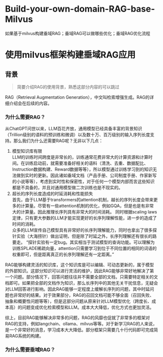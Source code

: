 # Build-your-own-domain-RAG-base-Milvus
如果基于milvus构建垂域RAG；垂域RAG可以做哪些优化；垂域RAG优化流程

# 使用milvus框架构建垂域RAG应用

## 背景
> 简要介绍RAG的使用背景，熟悉这部分内容的可以跳过

RAG（Retrieval Augmentation Generation），中文叫检索增强生成。RAG的详细介绍会在后续的内容。

### 为什么需要RAG？
从ChatGPT问世以来，LLM百花齐放，通用模型已经具备丰富的背景知识（Trillion级别的语料的预训练和微调）以及数十万、百万级别的输入序列长度支持。那么我们为什么还需要RAG呢？无非以下几点：

1. 模型知识库有限\
LLM的训练时间跨度是非常长的，训练通常花费非常大的计算资源和计算时间。在训练启动前，就需要准备好相关的语料（清洗、去重、数据配比、Instruction数据构建、Reward数据等等），所以模型通过训练学习到的知识无法做到实时的更新。因此诸如垂域文档（产品手册、公司制度手册、作家新写的小说等等），考虑到实时性和保密性，对于任何一个模型内部而言这些知识都是不具备的，并且对通用模型做二次训练也是不现实的。
2. 超长的序列长度造成的时延消耗和性能损失\
首先，由于LLM基于transformers的attention机制，越长的序列长度会带来更多的计算量。尽管有一些attention机制的优化，例如GQA，但是也是有非常大的计算量。因此推理长序列具有非常大的时间消耗。
同时根据scaling laws定律，只有更大参数的LLM才能实现更好的长序列理解性能，进一步的造成了时间的消耗。\
众多的LLM宣传自己模型具有非常好的长序列理解能力，同时也拿出了很多探针实验（大海捞针）做出证明，但是除了时延之外，长序列理解还有很长的路要走。
“探针实验有一定bug。其实相当于测试模型的查询功能。可以理解为训练SPLADE稀疏向量，attention只需要学习到位于不同位置的相同的词语的权重即可，但是距离真正的长序列理解还有一定距离。”

RAG能够构建灵活的知识库，这个知识库是可以编辑、可动态更新的，属于模型的外部知识。这部分知识可以进行灵活的维护，因此RAG能够非常好地解决了第一个问题。部分情况下，回答问题往往并不需要全部的文档，只需要特定相关的文档即可。如果把全部的文档作为知识，那么长序列中的其他无关干扰信息，无疑会对LLM回答进行影响。因此RAG能够一定程度上缓解长序列的问题，其中时延问题也非常好的结果。对于效果部分，RAG的召回文档可能不够全面（召回失败、抽象和概要性问题等等），但是这部分问题从原来针对LLM模型优化（跨度长、成本高）的问题变成优化检索模型和LLM。成本大大降低，优化方式也更加灵活。

综上，目前RAG能够解决非常多的问题，RAG的风靡也促就了非常多的框架对RAG的支持，例如langchain、ollama、milvus等等。对于新学习RAG的人来说，是一个非常好的消息，学习成本大大降低。部分框架只需要几十行代码即可完成简易RAG系统的构建。


### 为什么需要垂域RAG？